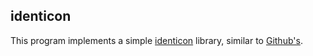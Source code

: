 ## identicon

This program implements a simple [identicon](https://en.wikipedia.org/wiki/Identicon) library, similar to [Github's](https://github.com/blog/1586-identicons).
